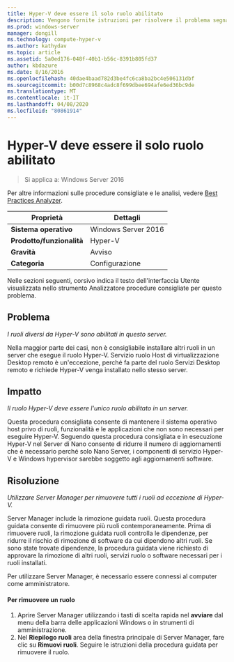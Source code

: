 ```yaml
---
title: Hyper-V deve essere il solo ruolo abilitato
description: Vengono fornite istruzioni per risolvere il problema segnalato da questa regola di Best Practices Analyzer.
ms.prod: windows-server
manager: dongill
ms.technology: compute-hyper-v
ms.author: kathydav
ms.topic: article
ms.assetid: 5a0ed176-048f-40b1-b56c-8391b805fd37
author: kbdazure
ms.date: 8/16/2016
ms.openlocfilehash: 40dae4baad782d3be4fc6ca8ba2bc4e506131dbf
ms.sourcegitcommit: b00d7c8968c4adc8f699dbee694afe6ed36bc9de
ms.translationtype: MT
ms.contentlocale: it-IT
ms.lasthandoff: 04/08/2020
ms.locfileid: "80861914"
---
```

# <a name="hyper-v-should-be-the-only-enabled-role"></a>Hyper-V deve essere il solo ruolo abilitato

>Si applica a: Windows Server 2016

Per altre informazioni sulle procedure consigliate e le analisi, vedere [Best Practices Analyzer](https://go.microsoft.com/fwlink/?LinkId=122786).  
  
|Proprietà|Dettagli|  
|-|-|  
|**Sistema operativo**|Windows Server 2016|  
|**Prodotto/funzionalità**|Hyper-V|  
|**Gravità**|Avviso|  
|**Categoria**|Configurazione|  
  
Nelle sezioni seguenti, corsivo indica il testo dell'interfaccia Utente visualizzata nello strumento Analizzatore procedure consigliate per questo problema.  
  
## <a name="issue"></a>Problema  
  
*I ruoli diversi da Hyper-V sono abilitati in questo server.*  
  
Nella maggior parte dei casi, non è consigliabile installare altri ruoli in un server che esegue il ruolo Hyper-V. Servizio ruolo Host di virtualizzazione Desktop remoto è un'eccezione, perché fa parte del ruolo Servizi Desktop remoto e richiede Hyper-V venga installato nello stesso server.  
  
## <a name="impact"></a>Impatto  
  
*Il ruolo Hyper-V deve essere l'unico ruolo abilitato in un server.*  
  
Questa procedura consigliata consente di mantenere il sistema operativo host privo di ruoli, funzionalità e le applicazioni che non sono necessari per eseguire Hyper-V. Seguendo questa procedura consigliata e in esecuzione Hyper-V nel Server di Nano consente di ridurre il numero di aggiornamenti che è necessario perché solo Nano Server, i componenti di servizio Hyper-V e Windows hypervisor sarebbe soggetto agli aggiornamenti software.  
  
## <a name="resolution"></a>Risoluzione  
  
*Utilizzare Server Manager per rimuovere tutti i ruoli ad eccezione di Hyper-V.*  
  
Server Manager include la rimozione guidata ruoli. Questa procedura guidata consente di rimuovere più ruoli contemporaneamente. Prima di rimuovere ruoli, la rimozione guidata ruoli controlla le dipendenze, per ridurre il rischio di rimozione di software da cui dipendono altri ruoli. Se sono state trovate dipendenze, la procedura guidata viene richiesto di approvare la rimozione di altri ruoli, servizi ruolo o software necessari per i ruoli installati.   
  
Per utilizzare Server Manager, è necessario essere connessi al computer come amministratore.  
  
#### <a name="to-remove-a-role"></a>Per rimuovere un ruolo  
  
1.  Aprire Server Manager utilizzando i tasti di scelta rapida nel **avviare** dal menu della barra delle applicazioni Windows o in strumenti di amministrazione.  
2.   Nel **Riepilogo ruoli** area della finestra principale di Server Manager, fare clic su **Rimuovi ruoli**. Seguire le istruzioni della procedura guidata per rimuovere il ruolo.   
  
  
  


